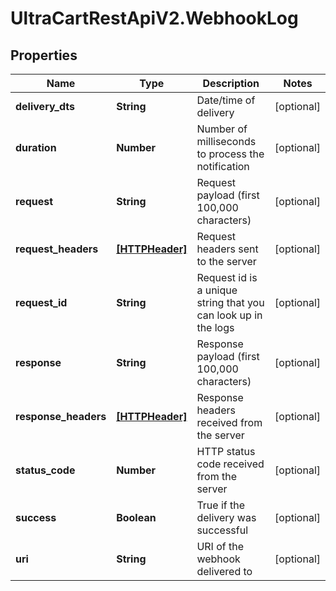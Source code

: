 # UltraCartRestApiV2.WebhookLog

## Properties
Name | Type | Description | Notes
------------ | ------------- | ------------- | -------------
**delivery_dts** | **String** | Date/time of delivery | [optional] 
**duration** | **Number** | Number of milliseconds to process the notification | [optional] 
**request** | **String** | Request payload (first 100,000 characters) | [optional] 
**request_headers** | [**[HTTPHeader]**](HTTPHeader.md) | Request headers sent to the server | [optional] 
**request_id** | **String** | Request id is a unique string that you can look up in the logs | [optional] 
**response** | **String** | Response payload (first 100,000 characters) | [optional] 
**response_headers** | [**[HTTPHeader]**](HTTPHeader.md) | Response headers received from the server | [optional] 
**status_code** | **Number** | HTTP status code received from the server | [optional] 
**success** | **Boolean** | True if the delivery was successful | [optional] 
**uri** | **String** | URI of the webhook delivered to | [optional] 



